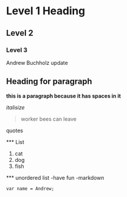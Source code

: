 # Level 1 Heading

## Level 2

### Level 3

 Andrew Buchholz update
## Heading for paragraph 
 **this is a paragraph because it has spaces in it**

 *italisize*

 > worker bees can leave

 quotes 

 *** List
 1. cat
 2. dog
 3. fish

*** unordered list
-have fun
-markdown

`var name = Andrew;`
